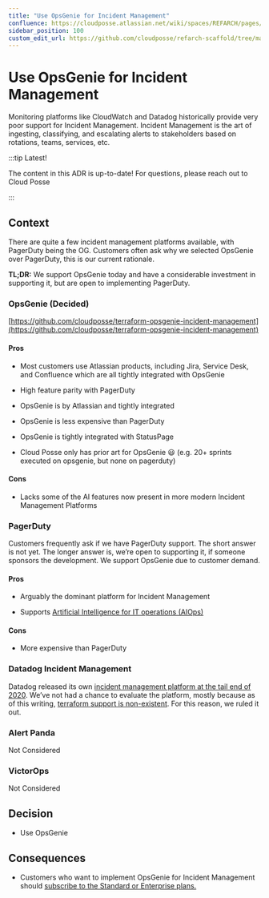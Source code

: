 ```yaml
---
title: "Use OpsGenie for Incident Management"
confluence: https://cloudposse.atlassian.net/wiki/spaces/REFARCH/pages/1175848075/Use+OpsGenie+for+Incident+Management
sidebar_position: 100
custom_edit_url: https://github.com/cloudposse/refarch-scaffold/tree/main/docs/docs/reference/adrs/use-opsgenie-for-incident-management.md
---
```


# Use OpsGenie for Incident Management
Monitoring platforms like CloudWatch and Datadog historically provide very poor support for Incident Management. Incident Management is the art of ingesting, classifying, and escalating alerts to stakeholders based on rotations, teams, services, etc.

:::tip Latest!

The content in this ADR is up-to-date! For questions, please reach out to Cloud Posse

:::

## Context

There are quite a few incident management platforms available, with PagerDuty being the OG. Customers often ask why we selected OpsGenie over PagerDuty, this is our current rationale.

**TL;DR:** We support OpsGenie today and have a considerable investment in supporting it, but are open to implementing PagerDuty.

### OpsGenie (Decided)

[https://github.com/cloudposse/terraform-opsgenie-incident-management](https://github.com/cloudposse/terraform-opsgenie-incident-management)

#### Pros

- Most customers use Atlassian products, including Jira, Service Desk, and Confluence which are all tightly integrated with OpsGenie

- High feature parity with PagerDuty

- OpsGenie is by Atlassian and tightly integrated

- OpsGenie is less expensive than PagerDuty

- OpsGenie is tightly integrated with StatusPage

- Cloud Posse only has prior art for OpsGenie :smiley:  (e.g. 20+ sprints executed on opsgenie, but none on pagerduty)

#### Cons

- Lacks some of the AI features now present in more modern Incident Management Platforms

### PagerDuty

Customers frequently ask if we have PagerDuty support. The short answer is not yet. The longer answer is, we’re open to supporting it, if someone sponsors the development. We support OpsGenie due to customer demand.

#### Pros

- Arguably the dominant platform for Incident Management

- Supports [Artificial Intelligence for IT operations (AIOps)](https://www.pagerduty.com/resources/learn/what-is-aiops/)

#### Cons

- More expensive than PagerDuty

### Datadog Incident Management

Datadog released its own [incident management platform at the tail end of 2020](https://www.datadoghq.com/blog/incident-response-with-datadog/). We’ve not had a chance to evaluate the platform, mostly because as of this writing, [terraform support is non-existent](https://registry.terraform.io/providers/DataDog/datadog/latest/docs). For this reason, we ruled it out.

### Alert Panda

Not Considered

### VictorOps

Not Considered

## Decision

- Use OpsGenie

## Consequences

- Customers who want to implement OpsGenie for Incident Management should [subscribe to the Standard or Enterprise plans.](https://www.atlassian.com/software/opsgenie/pricing)


